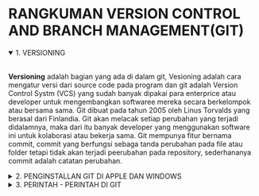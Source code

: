 # RANGKUMAN VERSION CONTROL AND BRANCH MANAGEMENT(GIT)

<details open>
<summary>1. VERSIONING</summary>
<br>

**Versioning** adalah bagian yang ada di dalam git, Vesioning adalah cara mengatur versi dari source code pada program dan git adalah Version Control Systm (VCS) yang sudah banyak dipakai para enterprice atau developer untuk mengembangkan softwaree mereka secara berkelompok atau bersama sama. Git dibuat pada tahun 2005 oleh Linus Torvalds yang berasal dari Finlandia. Git akan melacak setiap perubahan yang terjadi didalamnya, maka dari itu banyak developer yang menggunakan software ini untuk kolaborasi atau bekerja sama. Git mempunya fitur bernama commit, commit yang berfungsi sebaga tanda perubahan pada file atau folder tetapi tidak akan terjadi peerubahan pada repository, sederhananya commit adalah catatan perubahan.

</details>

<details>
<summary>2. PENGINSTALLAN GIT DI APPLE DAN WINDOWS</summary>
<br>

**Git Apple :**

1. Download git terbaru melalui Mac di website https://git-scm.com/download/mac
2. Mengikuti tutorialnya untuk menginstall git.
3. Buka terminal dan ketik `git --version`
4. kalau muncul versi dari gitu yang di instal berarti penginstallan git pada Mac sudah berhasil.
   <br>
   <br>

**Git Windows :**

1. Download git terbaru pada Chorme di website https://git-scm.com/download/win
2. Setelah selesai jalankan installer bernama “Git Setup” lalu ikuti langkahnya dan finish
3. Jalankan command prompt dan ketik `git --version`
4. kalau muncul versi dari gitu yang di instal berarti penginstallan git pada Windows sudah berhasil
</details>

<details>
<summary>3. PERINTAH - PERINTAH DI GIT</summary>
<br>

- `git config` = Perintah untuk mengatur konfigurasi sesuai keinginan. Contoh : buka terminal lalu ketik git `config --global namaUser`
  <br>

- `git init` = Perintaah untuk membuat repository baru, Contohnya Arahkan ke folder project dan bukan terminal ketik `git init`
  <br>

- `git add` = Perintah yang biasa digunakan untuk menambah file ke index/StagingArea. Contoh : lakukan perubahan di repository lalu ketik `git add */namaFile`. `git add .` digunakan jika ingin memasukkan semua perubahan file yang ada di repository tersebut.
  <br>

- `git commit` = Perintah untuk melakukan commit pada perubahan, perubahan yang dilakukan di commit tidak akan langsung masuk ke remote repository. Contoh : ketik `git commit -m "fisrt commit"`
  <br>

- `git status` = Perintah untuk menampilakn daftar file yang berubah. Contoh : ketikkan `git status`
  <br>

- `git checkout` = Perintah untuk membuat branch ataupun berpindah branch(cabang). Contoh : Apabila ingin berpindah dari branch main ke branch development maka gunakan perintah git checkout development
  <br>

- `git pull` = Perintah untuk menggabungkan semua perubahan yang ada di remote repository ke dalam direktori lokal. Contoh: ketik `git pull`
  <br>

- `git merge` = Perintah untuk menggabungkan satu ke branch lain yang aktif. Contoh : `git merge namaBranch`
  <br>

- `git reset` = Perintah untuk mengulang/reset index. Di git reset ini terdapat dua opsi yaitu reset hard ataupun reset soft. Contoh: `git reset --hard`
  <br>

- `git rm` -> Perintah untuk menghapus/remove file dari index dan direkotri. Contoh: `git rm namaFile/namaFolder`
</details>
